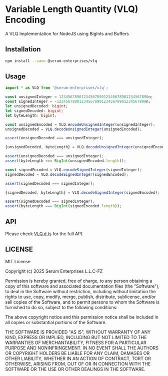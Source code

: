 # Variable Length Quantity (VLQ) Encoding

A VLQ Implementation for NodeJS using BigInts and Buffers

## Installation

```bash
npm install --save @serum-enterprises/vlq
```

## Usage

```typescript
import * as VLQ from '@serum-enterprises/vlq';

const unsignedInteger = 1234567890123456789012345678901234567890n;
const signedInteger = -1234567890123456789012345678901234567890n;
let unsignedDecoded: bigint;
let signedDecoded: bigint;
let byteLength: bigint;

const unsignedEncoded = VLQ.encodeUnsignedInteger(unsignedInteger);
unsignedDecoded = VLQ.decodeUnsignedInteger(unsignedEncoded);

assert(unsignedDecoded === unsignedInteger);

{unsignedDecoded, byteLength} = VLQ.decodeUnsignedInteger(unsignedEncoded);

assert(unsignedDecoded === unsignedInteger);
assert(byteLength === BigInt(unsignedEncoded.length));

const signedEncoded = VLQ.encodeSignedInteger(signedInteger);
signedDecoded = VLQ.decodeSignedInteger(signedEncoded);

assert(signedDecoded === signedInteger);

{signedDecoded, byteLength} = VLQ.decodeSignedInteger(signedEncoded);

assert(signedDecoded === signedInteger);
assert(byteLength === BigInt(signedEncoded.length));
```

## API

Please check [VLQ.d.ts](./types/VLQ.d.ts) for the full API.

## LICENSE

MIT License

Copyright (c) 2025 Serum Enterprises L.L.C-FZ

Permission is hereby granted, free of charge, to any person obtaining a copy
of this software and associated documentation files (the "Software"), to deal
in the Software without restriction, including without limitation the rights
to use, copy, modify, merge, publish, distribute, sublicense, and/or sell
copies of the Software, and to permit persons to whom the Software is
furnished to do so, subject to the following conditions:

The above copyright notice and this permission notice shall be included in all
copies or substantial portions of the Software.

THE SOFTWARE IS PROVIDED "AS IS", WITHOUT WARRANTY OF ANY KIND, EXPRESS OR
IMPLIED, INCLUDING BUT NOT LIMITED TO THE WARRANTIES OF MERCHANTABILITY,
FITNESS FOR A PARTICULAR PURPOSE AND NONINFRINGEMENT. IN NO EVENT SHALL THE
AUTHORS OR COPYRIGHT HOLDERS BE LIABLE FOR ANY CLAIM, DAMAGES OR OTHER
LIABILITY, WHETHER IN AN ACTION OF CONTRACT, TORT OR OTHERWISE, ARISING FROM,
OUT OF OR IN CONNECTION WITH THE SOFTWARE OR THE USE OR OTHER DEALINGS IN THE
SOFTWARE.